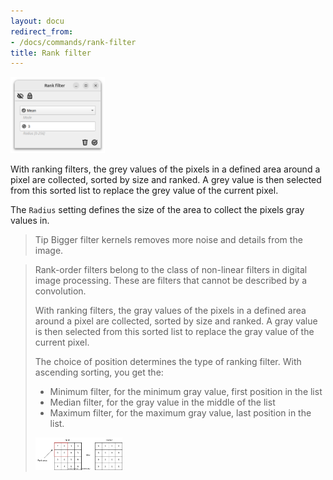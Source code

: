 ```yaml
---
layout: docu
redirect_from:
- /docs/commands/rank-filter
title: Rank filter
---
```


<a href="/images/commands/screenshot-rank-filter.png" data-lightbox="image"><img src="/images/commands/screenshot-rank-filter.png" style="width: 30%" alt="Loading ..."/></a>


With ranking filters, the grey values of the pixels in a defined area around a pixel are collected, sorted by size and ranked. 
A grey value is then selected from this sorted list to replace the grey value of the current pixel.

The `Radius` setting defines the size of the area to collect the pixels gray values in.

> Tip Bigger filter kernels removes more noise and details from the image.


> Rank-order filters belong to the class of non-linear filters in digital image processing. 
> These are filters that cannot be described by a convolution.
> 
> With ranking filters, the gray values of the pixels in a defined area around a pixel are collected, sorted by size and ranked. 
> A gray value is then selected from this sorted list to replace the gray value of the current pixel.
> 
> The choice of position determines the type of ranking filter. With ascending sorting, you get the:
> 
> - Minimum filter, for the minimum gray value, first position in the list
> - Median filter, for the gray value in the middle of the list
> - Maximum filter, for the maximum gray value, last position in the list.
> 
> <a href="/images/commands/rank-filter.drawio.svg" data-lightbox="image"><img src="/images/commands/rank-filter.drawio.svg" style="width: 30%" alt="Loading ..."/></a>



